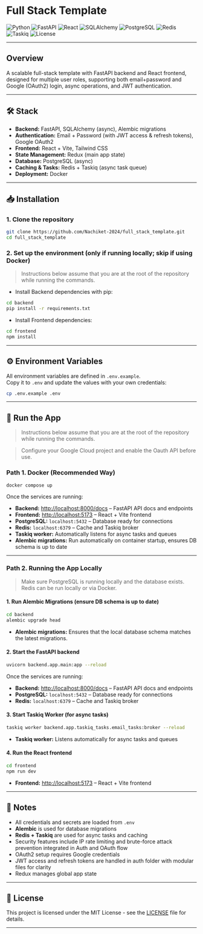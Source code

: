 # Full Stack Template

![Python](https://img.shields.io/badge/python-3.11+-blue?logo=python)
![FastAPI](https://img.shields.io/badge/FastAPI-0.110+-green?logo=fastapi)
![React](https://img.shields.io/badge/React-18+-blue?logo=react)
![SQLAlchemy](https://img.shields.io/badge/SQLAlchemy-async-blue)
![PostgreSQL](https://img.shields.io/badge/PostgreSQL-13+-blue?logo=postgresql)
![Redis](https://img.shields.io/badge/Redis-7+-red?logo=redis)
![Taskiq](https://img.shields.io/badge/Taskiq-async-orange)
![License](https://img.shields.io/badge/license-MIT-lightgrey)

---

## Overview

A scalable full-stack template with FastAPI backend and React frontend, designed for multiple user roles, supporting both email+password and Google (OAuth2) login, async operations, and JWT authentication.

---

## 🛠️ Stack

- **Backend:** FastAPI, SQLAlchemy (async), Alembic migrations  
- **Authentication:** Email + Password (with JWT access & refresh tokens), Google OAuth2 
- **Frontend:** React + Vite, Tailwind CSS  
- **State Management:** Redux (main app state) 
- **Database:** PostgreSQL (async)  
- **Caching & Tasks:** Redis + Taskiq (async task queue)
- **Deployment:** Docker

---

## 📥 Installation

### 1. **Clone the repository**
```bash
git clone https://github.com/Nachiket-2024/full_stack_template.git
cd full_stack_template
```

### 2. **Set up the environment** (only if running locally; skip if using Docker)
> Instructions below assume that you are at the root of the repository while running the commands.
- Install Backend dependencies with pip:

```bash
cd backend
pip install -r requirements.txt
```

- Install Frontend dependencies:

```bash
cd frontend
npm install
```
---

## ⚙️ Environment Variables

All environment variables are defined in `.env.example`.  
Copy it to `.env` and update the values with your own credentials:

```bash
cp .env.example .env
```
---

## 🚀 Run the App
> Instructions below assume that you are at the root of the repository while running the commands.

> Configure your Google Cloud project and enable the Oauth API before use.

### Path 1. **Docker (Recommended Way)**
```bash
docker compose up
```
Once the services are running:

- **Backend:** [http://localhost:8000/docs](http://localhost:8000/docs) – FastAPI API docs and endpoints  
- **Frontend:** [http://localhost:5173](http://localhost:5173) – React + Vite frontend  
- **PostgreSQL:** `localhost:5432` – Database ready for connections  
- **Redis:** `localhost:6379` – Cache and Taskiq broker  
- **Taskiq worker:** Automatically listens for async tasks and queues
- **Alembic migrations:** Run automatically on container startup, ensures DB schema is up to date

---
### Path 2. **Running the App Locally**

> Make sure PostgreSQL is running locally and the database exists. 
> Redis can be run locally or via Docker.

#### 1. Run Alembic Migrations (ensure DB schema is up to date)

```bash
cd backend
alembic upgrade head
```

- **Alembic migrations:** Ensures that the local database schema matches the latest migrations.

#### 2. Start the FastAPI backend

```bash
uvicorn backend.app.main:app --reload
```

Once the services are running:

- **Backend:** [http://localhost:8000/docs](http://localhost:8000/docs) – FastAPI API docs and endpoints
- **PostgreSQL:** `localhost:5432` – Database ready for connections  
- **Redis:** `localhost:6379` – Cache and Taskiq broker  

#### 3. Start Taskiq Worker (for async tasks)

```bash
taskiq worker backend.app.taskiq_tasks.email_tasks:broker --reload
```

- **Taskiq worker:** Listens automatically for async tasks and queues

#### 4. Run the React frontend

```bash
cd frontend
npm run dev
```
- **Frontend:** [http://localhost:5173](http://localhost:5173) – React + Vite frontend  

---

## 📝 Notes

- All credentials and secrets are loaded from `.env`  
- **Alembic** is used for database migrations  
- **Redis + Taskiq** are used for async tasks and caching  
- Security features include IP rate limiting and brute-force attack prevention integrated in Auth and OAuth flow
- OAuth2 setup requires Google credentials  
- JWT access and refresh tokens are handled in auth folder with modular files for clarity 
- Redux manages global app state 

---

## 📄 License
This project is licensed under the MIT License - see the [LICENSE](LICENSE) file for details.

---